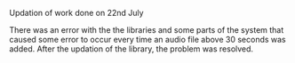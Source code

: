 Updation of work done on 22nd July

There was an error with the the libraries and some parts of the system that caused some error to occur every time an audio file above 30 seconds was added.
After the updation of the library, the problem was resolved.
